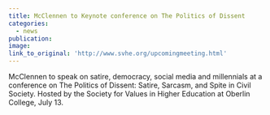 ```yaml
---
title: McClennen to Keynote conference on The Politics of Dissent
categories: 
  - news
publication:
image:
link_to_original: 'http://www.svhe.org/upcomingmeeting.html'
---
```



McClennen to speak on satire, democracy, social media and millennials at a conference on The Politics of Dissent: Satire, Sarcasm, and Spite in Civil Society. Hosted by the Society for Values in Higher Education at Oberlin College, July 13.